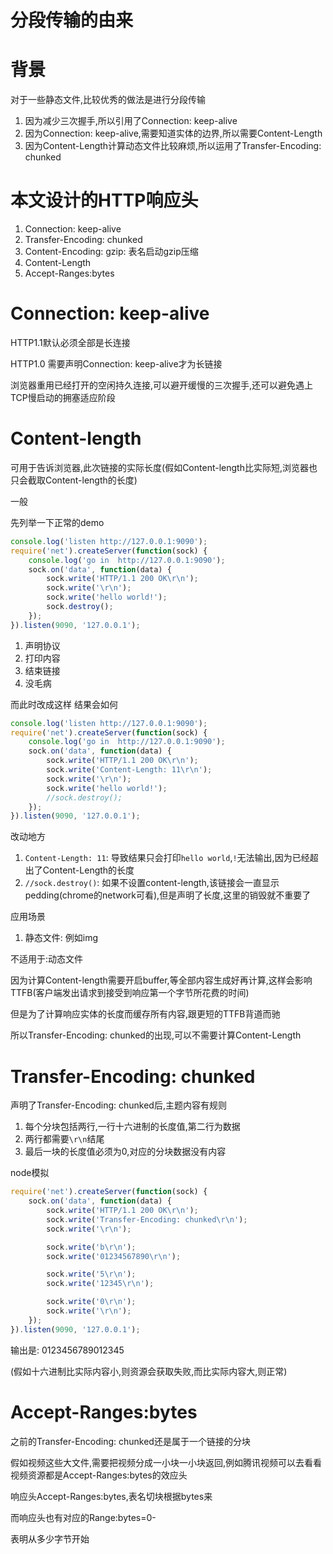 # 分段传输的由来

# 背景

对于一些静态文件,比较优秀的做法是进行分段传输

1. 因为减少三次握手,所以引用了Connection: keep-alive
2. 因为Connection: keep-alive,需要知道实体的边界,所以需要Content-Length
3. 因为Content-Length计算动态文件比较麻烦,所以运用了Transfer-Encoding: chunked

# 本文设计的HTTP响应头

1. Connection: keep-alive
2. Transfer-Encoding: chunked
3. Content-Encoding: gzip: 表名启动gzip压缩
4. Content-Length
5. Accept-Ranges:bytes



# Connection: keep-alive

HTTP1.1默认必须全部是长连接

HTTP1.0 需要声明Connection: keep-alive才为长链接

浏览器重用已经打开的空闲持久连接,可以避开缓慢的三次握手,还可以避免遇上TCP慢启动的拥塞适应阶段

# Content-length

可用于告诉浏览器,此次链接的实际长度(假如Content-length比实际短,浏览器也只会截取Content-length的长度)

一般

先列举一下正常的demo

```javascript
console.log('listen http://127.0.0.1:9090');
require('net').createServer(function(sock) {
    console.log('go in  http://127.0.0.1:9090');
    sock.on('data', function(data) {
        sock.write('HTTP/1.1 200 OK\r\n');
        sock.write('\r\n');
        sock.write('hello world!');
        sock.destroy();
    });
}).listen(9090, '127.0.0.1');
```
1. 声明协议
2. 打印内容
3. 结束链接
4. 没毛病

而此时改成这样 结果会如何

```javascript
console.log('listen http://127.0.0.1:9090');
require('net').createServer(function(sock) {
    console.log('go in  http://127.0.0.1:9090');
    sock.on('data', function(data) {
        sock.write('HTTP/1.1 200 OK\r\n');
        sock.write('Content-Length: 11\r\n');
        sock.write('\r\n');
        sock.write('hello world!');
        //sock.destroy();
    });
}).listen(9090, '127.0.0.1');
```

改动地方

1. `Content-Length: 11`: 导致结果只会打印`hello world`,`!`无法输出,因为已经超出了Content-Length的长度
2. `//sock.destroy()`:  如果不设置content-length,该链接会一直显示pedding(chrome的network可看),但是声明了长度,这里的销毁就不重要了


应用场景

1. 静态文件: 例如img

不适用于:动态文件

因为计算Content-length需要开启buffer,等全部内容生成好再计算,这样会影响TTFB(客户端发出请求到接受到响应第一个字节所花费的时间)

但是为了计算响应实体的长度而缓存所有内容,跟更短的TTFB背道而驰

所以Transfer-Encoding: chunked的出现,可以不需要计算Content-Length

# Transfer-Encoding: chunked

声明了Transfer-Encoding: chunked后,主题内容有规则

1. 每个分块包括两行,一行十六进制的长度值,第二行为数据
2. 两行都需要`\r\n`结尾
3. 最后一块的长度值必须为0,对应的分块数据没有内容

node模拟

```javascript
require('net').createServer(function(sock) {
    sock.on('data', function(data) {
        sock.write('HTTP/1.1 200 OK\r\n');
        sock.write('Transfer-Encoding: chunked\r\n');
        sock.write('\r\n');

        sock.write('b\r\n');
        sock.write('01234567890\r\n');

        sock.write('5\r\n');
        sock.write('12345\r\n');

        sock.write('0\r\n');
        sock.write('\r\n');
    });
}).listen(9090, '127.0.0.1');
```

输出是: 0123456789012345

(假如十六进制比实际内容小,则资源会获取失败,而比实际内容大,则正常)

# Accept-Ranges:bytes

之前的Transfer-Encoding: chunked还是属于一个链接的分块

假如视频这些大文件,需要把视频分成一小块一小块返回,例如腾讯视频可以去看看视频资源都是Accept-Ranges:bytes的效应头

响应头Accept-Ranges:bytes,表名切块根据bytes来

而响应头也有对应的Range:bytes=0-

表明从多少字节开始

